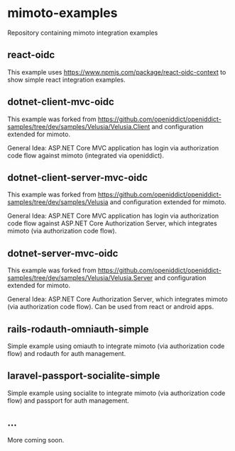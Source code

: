 # mimoto-examples
Repository containing mimoto integration examples

## react-oidc
This example uses https://www.npmjs.com/package/react-oidc-context to show simple react integration examples. 

## dotnet-client-mvc-oidc
This example was forked from https://github.com/openiddict/openiddict-samples/tree/dev/samples/Velusia/Velusia.Client and configuration extended for mimoto.

General Idea:
ASP.NET Core MVC application has login via authorization code flow against mimoto (integrated via openiddict).

## dotnet-client-server-mvc-oidc
This example was forked from https://github.com/openiddict/openiddict-samples/tree/dev/samples/Velusia and configuration extended for mimoto.

General Idea:
ASP.NET Core MVC application has login via authorization code flow against ASP.NET Core Authorization Server, which integrates mimoto (via authorization code flow).

## dotnet-server-mvc-oidc
This example was forked from https://github.com/openiddict/openiddict-samples/tree/dev/samples/Velusia/Velusia.Server and configuration extended for mimoto.

General Idea:
ASP.NET Core Authorization Server, which integrates mimoto (via authorization code flow). Can be used from react or android apps.

## rails-rodauth-omniauth-simple
Simple example using omiauth to integrate mimoto (via authorization code flow) and rodauth for auth management.

## laravel-passport-socialite-simple
Simple example using socialite to integrate mimoto (via authorization code flow) and passport for auth management.

## ...
More coming soon.